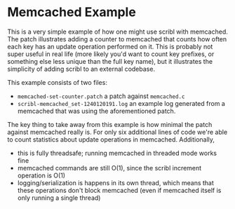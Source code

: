 Memcached Example
=================

This is a very simple example of how one might use scribl with memcached. The
patch illustrates adding a counter to memcached that counts how often each key
has an update operation performed on it. This is probably not super useful in
real life (more likely you'd want to count key prefixes, or something else less
unique than the full key name), but it illustrates the simplicity of adding
scribl to an external codebase.

This example consists of two files:

- `memcached-set-counter.patch` a patch against `memcached.c`
- `scribl-memcached_set-1240120191.log` an example log generated from a
  memcached that was using the aforementioned patch.

The key thing to take away from this example is how minimal the patch against
memcached really is. For only six additional lines of code we're able to count
statistics about update operations in memcached. Additionally,

* this is fully threadsafe; running memcached in threaded mode works fine
* memcached commands are still O(1), since the scribl increment operation is
  O(1)
* logging/serialization is happens in its own thread, which means that these
  operations don't block memcached (even if memcached itself is only running a
  single thread)
